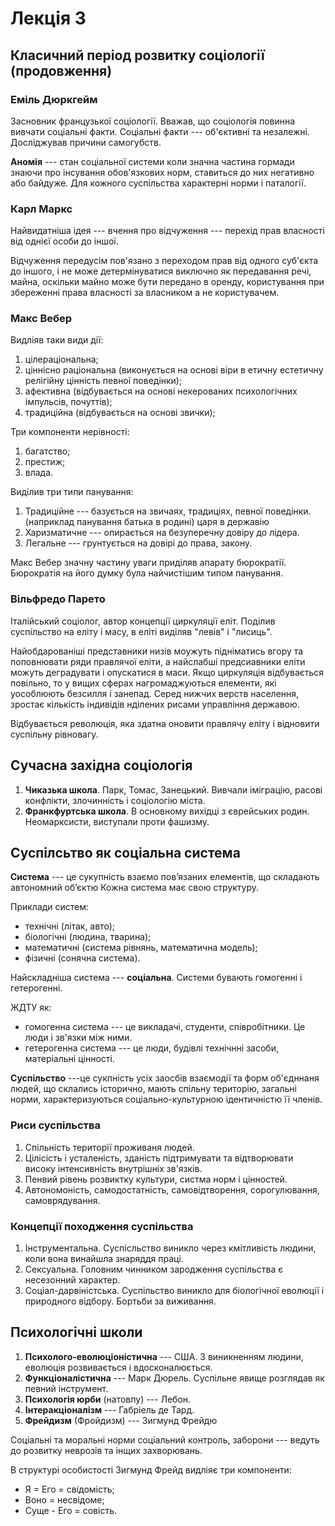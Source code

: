 # Лекція 3

## Класичний період розвитку соціології (продовження)

### Еміль Дюркгейм 
Засновник французької соціології. Вважав, що соціологія повинна вивчати
соціальні факти. Соціальні факти --- об'єктивні та незалежні. Досліджував причини самогубств.

__Аномія__ --- стан соціальної системи коли значна частина гормади знаючи про інсування обов'язкових
норм, ставиться до них негативно або байдуже. Для кожного суспільства характерні норми і паталогії.

### Карл Маркс

Найвидатніша ідея --- вчення про відчуження --- перехід прав власності від однієї особи до іншої.

Відчуження передусім пов'язано з переходом прав від одного суб'єкта до іншого, і не може
детермінуватися виключно як передавання речі, майна, оскільки майно може бути передано в оренду,
користування при збереженні права власності за власником а не користувачем.

### Макс Вебер

Видліяв таки види дії:

1. цілераціональна;
2. ціннісно раціональна (виконується на основі віри в етичну естетичну релігійну цінність певної
   поведінки);
3. афективна (відбувається на основі некерованих психологічних імпульсів, почуттів);
4. традиційна (відбувається на основі звички);


Три компоненти нерівності:

1. багатство;
2. престиж;
3. влада.

Виділив три типи панування:

1. Традиційне --- базується на звичаях, традиціях, певної поведінки. (наприклад панування батька в
   родині) царя в державію
2. Харизматичне --- опирається на безуперечну довіру до лідера.
3. Легальне --- грунтується на довірі до права, закону.


Макс Вебер значну частину уваги приділяв апарату бюрократії. Бюрократія на його думку була
найчистішим типом панування.

### Вільфредо Парето

Італійський соціолог, автор концепції циркуляції еліт. Поділив суспільство на еліту і масу, в еліті
виділяв "левів" і "лисиць".

Найобдарованіші представники низів моужуть підніматись вгору та поповнювати ряди правлячої еліти, а
найслабші предсиавники еліти можуть деградувати і опускатися в маси. Якщо циркуляція відбувається
повільно, то у вищих сферах нагромаджуються елементи, які уособлюють безсилля і занепад. Серед
нижчих верств населення, зростає кількість індивідів нділених рисами управління державою.

Відбувається революція, яка здатна оновити правлячу еліту і відновити суспільну рівновагу.


## Сучасна західна соціологія

1. __Чиказька школа__. Парк, Томас, Занецький. Вивчали іміграцію, расові конфлікти, злочинність і
   соціологію міста.
2. __Франкфуртська школа__. В основному вихідці з єврейських родин. Неомарксисти, виступали проти
   фашизму.
   
   
## Суспілсьтво як соціальна система

__Система__ --- це сукупність взаємо пов’язаних елементів, що складають автономний об’єктю Кожна
система має свою структуру.

Приклади систем:

- технічні (літак, авто);
- біологічні (людина, тварина);
- математичні (система рівнянь, математична модель);
- фізичні (сонячна система).

Найскладніша система --- __соціальна__. Системи бувають гомогенні і гетерогенні.

ЖДТУ як:

- гомогенна система --- це викладачі, студенти, співробітники. Це люди і зв'язки між ними.
- гетерогенна система --- це люди, будівлі технічнні засоби, матеріальні цінності.

__Суспільство__ ---це сукпність усіх заосбів взаємодії та форм об'єдннаня людей, що склались
історично, мають спільну територію, загальні норми, характеризуються соціально-культурною
ідентичністю її членів.

### Риси суспільства

1. Спільність території проживаня людей.
2. Цілісість і усталеність, зданість підтримувати та відтворювати високу інтенсивність внутрішніх
   зв'язків.
3. Пенвий рівень розвиктку культури, систма норм і цінностей.
4. Автономоність, самодостатність, самовідтворення, сорогулювання, самоврядування.


### Концепції походження суспільства

1. Інструментальна. Суспісльство виникло через кмітливість людини, коли вона винайшла знаряддя
   праці.
2. Сексуальна. Головним чинником зародження суспільства є несезонний характер.
3. Соціал-дарвіністська. Суспільство виникло для біологічної еволюції і природного відбору. Бортьби
   за виживання.
   
## Психологічні школи

1. __Психолого-еволюціоністична__ --- США. З виникненням людини, еволюція розвивається і
   вдосконалюється.
2. __Функціоналістична__ --- Марк Дюрель. Суспільне явище розглядав як певний інструмент.
3. __Психологія юрби__ (натовпу) --- Лебон.
4. __Інтеракціоналізм__ --- Габріель де Тард.
5. __Фрейдизм__ (Фройдизм) --- Зигмунд Фрейдю

Соціальні та моральні норми соціальний контроль, заборони --- ведуть до розвитку неврозів та інщих
захворювань.

В структурі особистості Зигмунд Фрейд видліяє три компоненти:

- Я = Его = свідомість;
- Воно = несвідоме;
- Суще - Его = совість.
